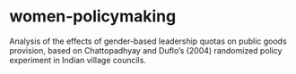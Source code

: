 # women-policymaking
Analysis of the effects of gender-based leadership quotas on public goods provision, based on Chattopadhyay and Duflo’s (2004) randomized policy experiment in Indian village councils.
